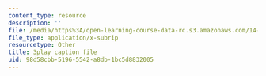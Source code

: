 ```yaml
---
content_type: resource
description: ''
file: /media/https%3A/open-learning-course-data-rc.s3.amazonaws.com/14-772-development-economics-macroeconomics-spring-2013/98d58cbb51965542a8db1bc5d8832005_ekWxanQrsz4.vtt
file_type: application/x-subrip
resourcetype: Other
title: 3play caption file
uid: 98d58cbb-5196-5542-a8db-1bc5d8832005
---
```

